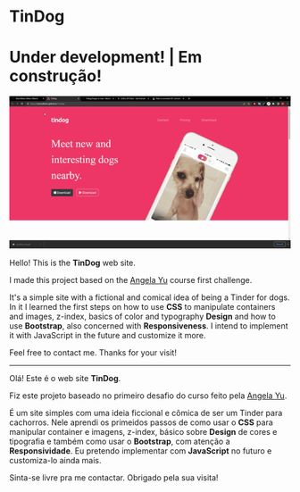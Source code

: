 # TinDog

# Under development! | Em construção!

<img src="images/tindog-site.gif">

Hello! This is the **TinDog** web site. 

I made this project based on the <a href="https://www.udemy.com/course/the-complete-web-development-bootcamp/" target="_blank">Angela Yu</a> course first challenge.

It's a simple site with a fictional and comical idea of being a Tinder for dogs. In it I learned the first steps on how to use **CSS** to manipulate containers and images, z-index, basics of color and typography **Design** and how to use **Bootstrap**, also concerned with **Responsiveness**. I intend to implement it with JavaScript in the future and customize it more.

Feel free to contact me. Thanks for your visit!

-------------------------------------------------------------------------------------------------------------------------------------------------------------------------

Olá! Este é o web site **TinDog**.

Fiz este projeto baseado no primeiro desafio do curso feito pela <a href="https://www.udemy.com/course/the-complete-web-development-bootcamp/" target="_blank">Angela Yu</a>.

É um site simples com uma ideia ficcional e cômica de ser um Tinder para cachorros. Nele aprendi os primeidos passos de como usar o **CSS** para manipular container e imagens, z-index, básico sobre **Design** de cores e tipografia e também como usar o **Bootstrap**, com atenção a **Responsividade**. Eu pretendo implementar com **JavaScript** no futuro e customiza-lo ainda mais.

Sinta-se livre pra me contactar. Obrigado pela sua visita!
